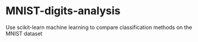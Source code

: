 # MNIST-digits-analysis
Use scikit-learn machine learning to compare classification methods on the MNIST dataset
